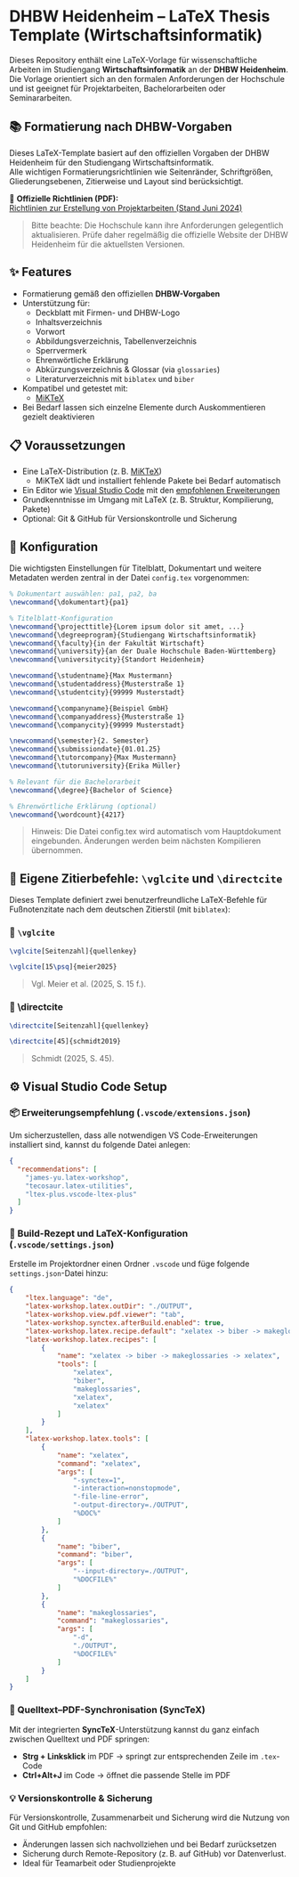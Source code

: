 # DHBW Heidenheim – LaTeX Thesis Template (Wirtschaftsinformatik)

Dieses Repository enthält eine LaTeX-Vorlage für wissenschaftliche Arbeiten im Studiengang **Wirtschaftsinformatik** an der **DHBW Heidenheim**.  
Die Vorlage orientiert sich an den formalen Anforderungen der Hochschule und ist geeignet für Projektarbeiten, Bachelorarbeiten oder Seminararbeiten.



## 📚 Formatierung nach DHBW-Vorgaben

Dieses LaTeX-Template basiert auf den offiziellen Vorgaben der DHBW Heidenheim für den Studiengang Wirtschaftsinformatik.  
Alle wichtigen Formatierungsrichtlinien wie Seitenränder, Schriftgrößen, Gliederungsebenen, Zitierweise und Layout sind berücksichtigt.

📄 **Offizielle Richtlinien (PDF):**  
[Richtlinien zur Erstellung von Projektarbeiten (Stand Juni 2024)](https://www.heidenheim.dhbw.de/fileadmin/Heidenheim/Studienangebot/Bachelor_Wirtschaft/Wirtschaftsinformatik/Informationen_fuer_Studierende/Jg._2023/Richtlinien_zur_Erstellung_von_Projektarbeiten_ab_Jg._2018_Stand_Juni_2024_Wirtschaftsinformatik.pdf)

> Bitte beachte: Die Hochschule kann ihre Anforderungen gelegentlich aktualisieren. Prüfe daher regelmäßig die offizielle Website der DHBW Heidenheim für die aktuellsten Versionen.

## ✨ Features

- Formatierung gemäß den offiziellen **DHBW-Vorgaben**
- Unterstützung für:
  - Deckblatt mit Firmen- und DHBW-Logo
  - Inhaltsverzeichnis
  - Vorwort
  - Abbildungsverzeichnis, Tabellenverzeichnis
  - Sperrvermerk
  - Ehrenwörtliche Erklärung
  - Abkürzungsverzeichnis & Glossar (via `glossaries`)
  - Literaturverzeichnis mit `biblatex` und `biber`
- Kompatibel und getestet mit:
  - [MiKTeX](https://miktex.org/)
- Bei Bedarf lassen sich einzelne Elemente durch Auskommentieren gezielt deaktivieren


## 📋 Voraussetzungen

- Eine LaTeX-Distribution (z. B. [MiKTeX](https://miktex.org/))
  - MiKTeX lädt und installiert fehlende Pakete bei Bedarf automatisch
- Ein Editor wie [Visual Studio Code](https://code.visualstudio.com/) mit den [empfohlenen Erweiterungen](https://github.com/lucarab/dhbw-hdh-winf-latex-template/blob/main/README.md#-erweiterungsempfehlung-vscodeextensionsjson)
- Grundkenntnisse im Umgang mit LaTeX (z. B. Struktur, Kompilierung, Pakete)
- Optional: Git & GitHub für Versionskontrolle und Sicherung

## 🔧 Konfiguration

Die wichtigsten Einstellungen für Titelblatt, Dokumentart und weitere Metadaten werden zentral in der Datei `config.tex` vorgenommen:

```latex
% Dokumentart auswählen: pa1, pa2, ba
\newcommand{\dokumentart}{pa1}

% Titelblatt-Konfiguration
\newcommand{\projecttitle}{Lorem ipsum dolor sit amet, ...}
\newcommand{\degreeprogram}{Studiengang Wirtschaftsinformatik}
\newcommand{\faculty}{in der Fakultät Wirtschaft}
\newcommand{\university}{an der Duale Hochschule Baden-Württemberg}
\newcommand{\universitycity}{Standort Heidenheim}

\newcommand{\studentname}{Max Mustermann}
\newcommand{\studentaddress}{Musterstraße 1}
\newcommand{\studentcity}{99999 Musterstadt}

\newcommand{\companyname}{Beispiel GmbH}
\newcommand{\companyaddress}{Musterstraße 1}
\newcommand{\companycity}{99999 Musterstadt}

\newcommand{\semester}{2. Semester}
\newcommand{\submissiondate}{01.01.25}
\newcommand{\tutorcompany}{Max Mustermann}
\newcommand{\tutoruniversity}{Erika Müller}

% Relevant für die Bachelorarbeit
\newcommand{\degree}{Bachelor of Science}

% Ehrenwörtliche Erklärung (optional)
\newcommand{\wordcount}{4217}
```
> Hinweis: Die Datei config.tex wird automatisch vom Hauptdokument eingebunden. Änderungen werden beim nächsten Kompilieren übernommen.

## 🧠 Eigene Zitierbefehle: `\vglcite` und `\directcite`

Dieses Template definiert zwei benutzerfreundliche LaTeX-Befehle für Fußnotenzitate nach dem deutschen Zitierstil (mit `biblatex`):

### 🔹 `\vglcite`
```latex
\vglcite[Seitenzahl]{quellenkey}
```
```latex
\vglcite[15\psq]{meier2025}
```
> Vgl. Meier et al. (2025, S. 15 f.).


### 🔹 \directcite
```latex
\directcite[Seitenzahl]{quellenkey}
```
```latex
\directcite[45]{schmidt2019}
```
> Schmidt (2025, S. 45).



## ⚙️ Visual Studio Code Setup

### 📦 Erweiterungsempfehlung (`.vscode/extensions.json`)
Um sicherzustellen, dass alle notwendigen VS Code-Erweiterungen installiert sind, kannst du folgende Datei anlegen:

```json
{
  "recommendations": [
    "james-yu.latex-workshop",
    "tecosaur.latex-utilities",
    "ltex-plus.vscode-ltex-plus"
  ]
}
```

### 🧩 Build-Rezept und LaTeX-Konfiguration (`.vscode/settings.json`)

Erstelle im Projektordner einen Ordner `.vscode` und füge folgende `settings.json`-Datei hinzu:

```json
{
    "ltex.language": "de",
    "latex-workshop.latex.outDir": "./OUTPUT",
    "latex-workshop.view.pdf.viewer": "tab",
    "latex-workshop.synctex.afterBuild.enabled": true,
    "latex-workshop.latex.recipe.default": "xelatex -> biber -> makeglossaries -> xelatex",
    "latex-workshop.latex.recipes": [
        {
            "name": "xelatex -> biber -> makeglossaries -> xelatex",
            "tools": [
                "xelatex",
                "biber",
                "makeglossaries",
                "xelatex",
                "xelatex"
            ]
        }
    ],
    "latex-workshop.latex.tools": [
        {
            "name": "xelatex",
            "command": "xelatex",
            "args": [
                "-synctex=1",
                "-interaction=nonstopmode",
                "-file-line-error",
                "-output-directory=./OUTPUT",
                "%DOC%"
            ]
        },
        {
            "name": "biber",
            "command": "biber",
            "args": [
                "--input-directory=./OUTPUT",
                "%DOCFILE%"
            ]
        },
        {
            "name": "makeglossaries",
            "command": "makeglossaries",
            "args": [
                "-d",
                "./OUTPUT",
                "%DOCFILE%"
            ]
        }
    ]
}
```

### 🧭 Quelltext–PDF-Synchronisation (SyncTeX)

Mit der integrierten **SyncTeX**-Unterstützung kannst du ganz einfach zwischen Quelltext und PDF springen:
- **Strg + Linksklick** im PDF → springt zur entsprechenden Zeile im `.tex`-Code
- **Ctrl+Alt+J** im Code → öffnet die passende Stelle im PDF

### 💡 Versionskontrolle & Sicherung
Für Versionskontrolle, Zusammenarbeit und Sicherung wird die Nutzung von Git und GitHub empfohlen:
- Änderungen lassen sich nachvollziehen und bei Bedarf zurücksetzen
- Sicherung durch Remote-Repository (z. B. auf GitHub) vor Datenverlust.
- Ideal für Teamarbeit oder Studienprojekte
